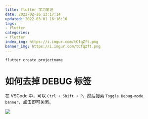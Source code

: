 ```yaml
---
title: flutter 学习笔记
date: 2022-02-26 13:17:14
updated: 2022-03-01 16:16:16
tags:
- flutter
categories:
- flutter
index_img: https://i.imgur.com/tCfqZft.png
banner_img: https://i.imgur.com/tCfqZft.png
---
```


```bash
flutter create projectname
```

# 如何去掉 DEBUG 标签

在 VSCode 中，可以 `Ctrl + Shift + P`，然后搜索 `Toggle Debug-mode banner`，点击即可关闭。

![](https://i.imgur.com/39ftQ4m.png)